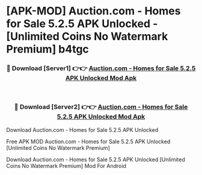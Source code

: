 # [APK-MOD] Auction.com - Homes for Sale 5.2.5 APK Unlocked - [Unlimited Coins No Watermark Premium] b4tgc



<div align="center">
<h3>🔴 Download [Server1] 👉👉 <a href="https://momento.my/?title=Auction.com_-_Homes_for_Sale_5.2.5_APK_Unlocked">Auction.com - Homes for Sale 5.2.5 APK Unlocked Mod Apk</a></h3><br>

<h3>🔴 Download [Server2] 👉👉 <a href="https://momento.my/?title=Auction.com_-_Homes_for_Sale_5.2.5_APK_Unlocked">Auction.com - Homes for Sale 5.2.5 APK Unlocked Mod Apk</a></h3>
</div>



Download Auction.com - Homes for Sale 5.2.5 APK Unlocked 

Free APK MOD Auction.com - Homes for Sale 5.2.5 APK Unlocked [Unlimited Coins No Watermark Premium]

Download Auction.com - Homes for Sale 5.2.5 APK Unlocked [Unlimited Coins No Watermark Premium] Mod For Android
